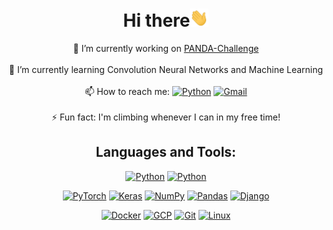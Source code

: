 <h1 align="center"> Hi there<img src="https://raw.githubusercontent.com/ABSphreak/ABSphreak/master/gifs/Hi.gif" width="30px"></h1>
    <p align="center"> 
    🔭 I’m currently working on <a href="https://www.kaggle.com/c/prostate-cancer-grade-assessment">PANDA-Challenge</a></br></br>
    🌱 I’m currently learning Convolution Neural Networks and Machine Learning</br></br>
    📫 How to reach me:
     <a href="https://www.linkedin.com/in/ivannovgorodtsev/"><img alt="Python" src="https://img.shields.io/badge/LinkedIn-0077B5?style=for-the-badge&logo=linkedin&logoColor=white"></a>
     <a href="mailto:ivan.novgorodtsev@gmail.com"><img alt="Gmail" src="https://img.shields.io/badge/Gmail-D14836?style=for-the-badge&logo=gmail&logoColor=white" /></a>
     </br></br>
    ⚡ Fun fact: I'm climbing whenever I can in my free time!</br>
    </p>
</p>


<h2 align="center">Languages and Tools:</h3>
<p align="center">
    <a href="https://www.python.org/"><img alt="Python" src="https://img.shields.io/badge/Python-3776AB?style=for-the-badge&logo=python&logoColor=white" /></a>
    <a href="https://isocpp.org/"><img alt="Python" src="https://img.shields.io/badge/C%2B%2B-00599C?style=for-the-badge&logo=c%2B%2B&logoColor=white" /></a>
</p>

<p align="center">
 <a href="https://pytorch.org/"><img alt="PyTorch" src="https://img.shields.io/badge/PyTorch-%23EE4C2C.svg?&style=for-the-badge&logo=PyTorch&logoColor=white" /></a>
 <a href="https://keras.io/"><img alt="Keras" src="https://img.shields.io/badge/Keras-%23D00000.svg?&style=for-the-badge&logo=Keras&logoColor=white"/></a>
 <a href="https://numpy.org/"><img alt="NumPy" src="https://img.shields.io/badge/numpy-%23013243.svg?&style=for-the-badge&logo=numpy&logoColor=white"/></a>
 <a href="https://pandas.pydata.org/"><img alt="Pandas" src="https://img.shields.io/badge/pandas-%23150458.svg?&style=for-the-badge&logo=pandas&logoColor=white"/></a>
 <a href="https://www.djangoproject.com/"><img alt="Django" src="https://img.shields.io/badge/django-%23092E20.svg?&style=for-the-badge&logo=django&logoColor=white"/></a>
</p>
<p align="center">
 <a href="https://www.docker.com/"><img alt="Docker" src="https://img.shields.io/badge/Docker-2CA5E0?style=for-the-badge&logo=docker&logoColor=white"/></a>
 <a href="https://cloud.google.com/gcp"><img alt="GCP" src="https://img.shields.io/badge/Google_Cloud-4285F4?style=for-the-badge&logo=google-cloud&logoColor=white"/></a>
 <a href="https://git-scm.com/"><img alt="Git" src="https://img.shields.io/badge/Git-F05032?style=for-the-badge&logo=git&logoColor=white"/></a> 
 <a href="https://www.djangoproject.com/"><img alt="Linux" src="https://img.shields.io/badge/Linux-FCC624?style=for-the-badge&logo=linux&logoColor=black"/></a> 
</p>
    
  

